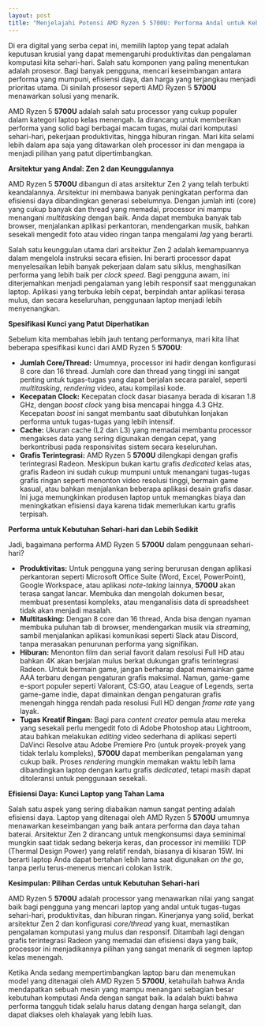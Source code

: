 ```yaml
---
layout: post
title: "Menjelajahi Potensi AMD Ryzen 5 5700U: Performa Andal untuk Kebutuhan Sehari-hari"
---
```


Di era digital yang serba cepat ini, memilih laptop yang tepat adalah keputusan krusial yang dapat memengaruhi produktivitas dan pengalaman komputasi kita sehari-hari. Salah satu komponen yang paling menentukan adalah prosesor. Bagi banyak pengguna, mencari keseimbangan antara performa yang mumpuni, efisiensi daya, dan harga yang terjangkau menjadi prioritas utama. Di sinilah prosesor seperti AMD Ryzen 5 **5700U** menawarkan solusi yang menarik.

AMD Ryzen 5 **5700U** adalah salah satu processor yang cukup populer dalam kategori laptop kelas menengah. Ia dirancang untuk memberikan performa yang solid bagi berbagai macam tugas, mulai dari komputasi sehari-hari, pekerjaan produktivitas, hingga hiburan ringan. Mari kita selami lebih dalam apa saja yang ditawarkan oleh processor ini dan mengapa ia menjadi pilihan yang patut dipertimbangkan.

**Arsitektur yang Andal: Zen 2 dan Keunggulannya**

AMD Ryzen 5 **5700U** dibangun di atas arsitektur Zen 2 yang telah terbukti keandalannya. Arsitektur ini membawa banyak peningkatan performa dan efisiensi daya dibandingkan generasi sebelumnya. Dengan jumlah inti (core) yang cukup banyak dan thread yang memadai, processor ini mampu menangani *multitasking* dengan baik. Anda dapat membuka banyak tab browser, menjalankan aplikasi perkantoran, mendengarkan musik, bahkan sesekali mengedit foto atau video ringan tanpa mengalami *lag* yang berarti.

Salah satu keunggulan utama dari arsitektur Zen 2 adalah kemampuannya dalam mengelola instruksi secara efisien. Ini berarti processor dapat menyelesaikan lebih banyak pekerjaan dalam satu siklus, menghasilkan performa yang lebih baik per *clock speed*. Bagi pengguna awam, ini diterjemahkan menjadi pengalaman yang lebih responsif saat menggunakan laptop. Aplikasi yang terbuka lebih cepat, berpindah antar aplikasi terasa mulus, dan secara keseluruhan, penggunaan laptop menjadi lebih menyenangkan.

**Spesifikasi Kunci yang Patut Diperhatikan**

Sebelum kita membahas lebih jauh tentang performanya, mari kita lihat beberapa spesifikasi kunci dari AMD Ryzen 5 **5700U**:

*   **Jumlah Core/Thread:** Umumnya, processor ini hadir dengan konfigurasi 8 core dan 16 thread. Jumlah core dan thread yang tinggi ini sangat penting untuk tugas-tugas yang dapat berjalan secara paralel, seperti *multitasking*, *rendering* video, atau kompilasi kode.
*   **Kecepatan Clock:** Kecepatan clock dasar biasanya berada di kisaran 1.8 GHz, dengan *boost clock* yang bisa mencapai hingga 4.3 GHz. Kecepatan *boost* ini sangat membantu saat dibutuhkan lonjakan performa untuk tugas-tugas yang lebih intensif.
*   **Cache:** Ukuran cache (L2 dan L3) yang memadai membantu processor mengakses data yang sering digunakan dengan cepat, yang berkontribusi pada responsivitas sistem secara keseluruhan.
*   **Grafis Terintegrasi:** AMD Ryzen 5 **5700U** dilengkapi dengan grafis terintegrasi Radeon. Meskipun bukan kartu grafis *dedicated* kelas atas, grafis Radeon ini sudah cukup mumpuni untuk menangani tugas-tugas grafis ringan seperti menonton video resolusi tinggi, bermain game kasual, atau bahkan menjalankan beberapa aplikasi desain grafis dasar. Ini juga memungkinkan produsen laptop untuk memangkas biaya dan meningkatkan efisiensi daya karena tidak memerlukan kartu grafis terpisah.

**Performa untuk Kebutuhan Sehari-hari dan Lebih Sedikit**

Jadi, bagaimana performa AMD Ryzen 5 **5700U** dalam penggunaan sehari-hari?

*   **Produktivitas:** Untuk pengguna yang sering berurusan dengan aplikasi perkantoran seperti Microsoft Office Suite (Word, Excel, PowerPoint), Google Workspace, atau aplikasi *note-taking* lainnya, **5700U** akan terasa sangat lancar. Membuka dan mengolah dokumen besar, membuat presentasi kompleks, atau menganalisis data di spreadsheet tidak akan menjadi masalah.
*   **Multitasking:** Dengan 8 core dan 16 thread, Anda bisa dengan nyaman membuka puluhan tab di browser, mendengarkan musik via *streaming*, sambil menjalankan aplikasi komunikasi seperti Slack atau Discord, tanpa merasakan penurunan performa yang signifikan.
*   **Hiburan:** Menonton film dan serial favorit dalam resolusi Full HD atau bahkan 4K akan berjalan mulus berkat dukungan grafis terintegrasi Radeon. Untuk bermain game, jangan berharap dapat memainkan game AAA terbaru dengan pengaturan grafis maksimal. Namun, game-game e-sport populer seperti Valorant, CS:GO, atau League of Legends, serta game-game indie, dapat dimainkan dengan pengaturan grafis menengah hingga rendah pada resolusi Full HD dengan *frame rate* yang layak.
*   **Tugas Kreatif Ringan:** Bagi para *content creator* pemula atau mereka yang sesekali perlu mengedit foto di Adobe Photoshop atau Lightroom, atau bahkan melakukan *editing* video sederhana di aplikasi seperti DaVinci Resolve atau Adobe Premiere Pro (untuk proyek-proyek yang tidak terlalu kompleks), **5700U** dapat memberikan pengalaman yang cukup baik. Proses *rendering* mungkin memakan waktu lebih lama dibandingkan laptop dengan kartu grafis *dedicated*, tetapi masih dapat ditoleransi untuk penggunaan sesekali.

**Efisiensi Daya: Kunci Laptop yang Tahan Lama**

Salah satu aspek yang sering diabaikan namun sangat penting adalah efisiensi daya. Laptop yang ditenagai oleh AMD Ryzen 5 **5700U** umumnya menawarkan keseimbangan yang baik antara performa dan daya tahan baterai. Arsitektur Zen 2 dirancang untuk mengkonsumsi daya seminimal mungkin saat tidak sedang bekerja keras, dan processor ini memiliki TDP (Thermal Design Power) yang relatif rendah, biasanya di kisaran 15W. Ini berarti laptop Anda dapat bertahan lebih lama saat digunakan *on the go*, tanpa perlu terus-menerus mencari colokan listrik.

**Kesimpulan: Pilihan Cerdas untuk Kebutuhan Sehari-hari**

AMD Ryzen 5 **5700U** adalah processor yang menawarkan nilai yang sangat baik bagi pengguna yang mencari laptop yang andal untuk tugas-tugas sehari-hari, produktivitas, dan hiburan ringan. Kinerjanya yang solid, berkat arsitektur Zen 2 dan konfigurasi *core/thread* yang kuat, memastikan pengalaman komputasi yang mulus dan responsif. Ditambah lagi dengan grafis terintegrasi Radeon yang memadai dan efisiensi daya yang baik, processor ini menjadikannya pilihan yang sangat menarik di segmen laptop kelas menengah.

Ketika Anda sedang mempertimbangkan laptop baru dan menemukan model yang ditenagai oleh AMD Ryzen 5 **5700U**, ketahuilah bahwa Anda mendapatkan sebuah mesin yang mampu menangani sebagian besar kebutuhan komputasi Anda dengan sangat baik. Ia adalah bukti bahwa performa tangguh tidak selalu harus datang dengan harga selangit, dan dapat diakses oleh khalayak yang lebih luas.
